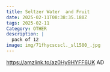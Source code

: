 ```yaml
---
title: Seltzer Water  and Fruit
date: 2025-02-11T08:38:35.180Z
tags: 2025-02-11
Category: OTHER
description: |
  pack of 12
image: img/71fhycscscl._sl1500_.jpg
---
```

https://amzlink.to/az0Hy9HYFF6UK
AD
